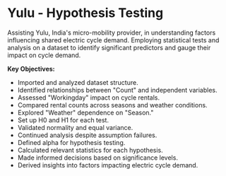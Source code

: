 # Yulu - Hypothesis Testing

Assisting Yulu, India's micro-mobility provider, in understanding factors influencing shared electric cycle demand. Employing statistical tests and analysis on a dataset to identify significant predictors and gauge their impact on cycle demand.

**Key Objectives:**

- Imported and analyzed dataset structure.
- Identified relationships between "Count" and independent variables.
- Assessed "Workingday" impact on cycle rentals.
- Compared rental counts across seasons and weather conditions.
- Explored "Weather" dependence on "Season."
- Set up H0 and H1 for each test.
- Validated normality and equal variance.
- Continued analysis despite assumption failures.
- Defined alpha for hypothesis testing.
- Calculated relevant statistics for each hypothesis.
- Made informed decisions based on significance levels.
- Derived insights into factors impacting electric cycle demand.
